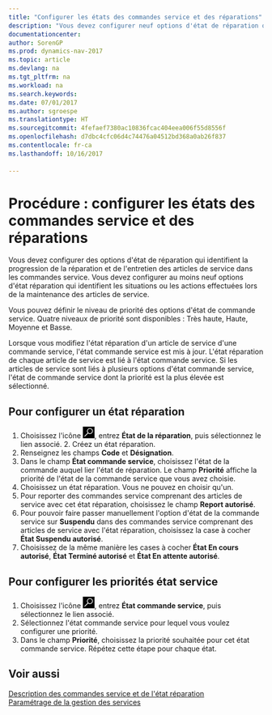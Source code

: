 ```yaml
---
title: "Configurer les états des commandes service et des réparations"
description: "Vous devez configurer neuf options d'état de réparation qui identifient la progression de la réparation et de l'entretien des articles de service dans les commandes service."
documentationcenter: 
author: SorenGP
ms.prod: dynamics-nav-2017
ms.topic: article
ms.devlang: na
ms.tgt_pltfrm: na
ms.workload: na
ms.search.keywords: 
ms.date: 07/01/2017
ms.author: sgroespe
ms.translationtype: HT
ms.sourcegitcommit: 4fefaef7380ac10836fcac404eea006f55d8556f
ms.openlocfilehash: d7dbc4cfc06d4c74476a04512bd368a0ab26f837
ms.contentlocale: fr-ca
ms.lasthandoff: 10/16/2017

---
```

# <a name="how-to-set-up-statuses-for-service-orders-and-repairs"></a>Procédure : configurer les états des commandes service et des réparations
Vous devez configurer des options d'état de réparation qui identifient la progression de la réparation et de l'entretien des articles de service dans les commandes service. Vous devez configurer au moins neuf options d'état réparation qui identifient les situations ou les actions effectuées lors de la maintenance des articles de service.  

Vous pouvez définir le niveau de priorité des options d'état de commande service. Quatre niveaux de priorité sont disponibles : Très haute, Haute, Moyenne et Basse.  
  
Lorsque vous modifiez l'état réparation d'un article de service d'une commande service, l'état commande service est mis à jour. L'état réparation de chaque article de service est lié à l'état commande service. Si les articles de service sont liés à plusieurs options d'état commande service, l'état de commande service dont la priorité est la plus élevée est sélectionné.  

## <a name="to-set-up-a-repair-status"></a>Pour configurer un état réparation  
1. Choisissez l'icône ![Page ou rapport pour la recherche](media/ui-search/search_small.png "icône Page ou rapport pour la recherche"), entrez **État de la réparation**, puis sélectionnez le lien associé. 2. Créez un état réparation.  
3. Renseignez les champs **Code** et **Désignation**.  
4. Dans le champ **État commande service**, choisissez l'état de la commande auquel lier l'état de réparation. Le champ **Priorité** affiche la priorité de l'état de la commande service que vous avez choisie.  
5. Choisissez un état réparation. Vous ne pouvez en choisir qu'un.  
6. Pour reporter des commandes service comprenant des articles de service avec cet état réparation, choisissez le champ **Report autorisé**.  
7. Pour pouvoir faire passer manuellement l'option d'état de la commande service sur **Suspendu** dans des commandes service comprenant des articles de service avec l'état réparation, choisissez la case à cocher **État Suspendu autorisé**.  
8. Choisissez de la même manière les cases à cocher **État En cours autorisé**, **État Terminé autorisé** et **État En attente autorisé**.
  
## <a name="to-set-up-service-status-priorities"></a>Pour configurer les priorités état service  
1. Choisissez l'icône ![Page ou rapport pour la recherche](media/ui-search/search_small.png "icône Page ou rapport pour la recherche"), entrez **État commande service**, puis sélectionnez le lien associé.  
2. Sélectionnez l'état commande service pour lequel vous voulez configurer une priorité.  
3. Dans le champ **Priorité**, choisissez la priorité souhaitée pour cet état commande service. Répétez cette étape pour chaque état.  
  
## <a name="see-also"></a>Voir aussi  
[Description des commandes service et de l'état réparation]()  
[Paramétrage de la gestion des services](service-setup-service.md)  

